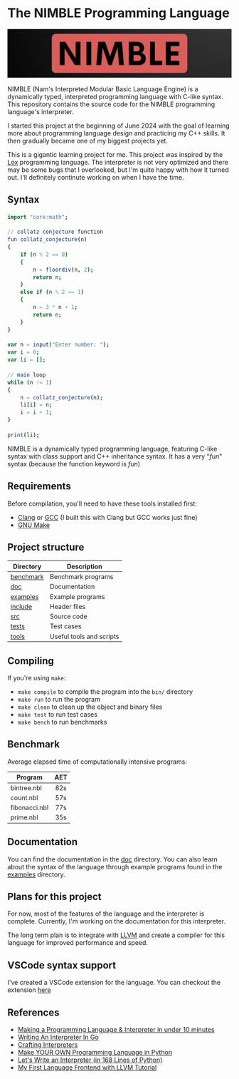 # The NIMBLE Programming Language

![logo](doc/img/logo.png)

NIMBLE (Nam's Interpreted Modular Basic Language Engine) is a dynamically typed, interpreted programming language with C-like syntax. This repository contains the source code for the NIMBLE programming language's interpreter.

I started this project at the beginning of June 2024 with the goal of learning more about programming language design and practicing my C++ skills. It then gradually became one of my biggest projects yet. 

This is a gigantic learning project for me. This project was inspired by the [Lox](https://github.com/munificent/craftinginterpreters) programming language. The interpreter is not very optimized and there may be some bugs that I overlooked, but I'm quite happy with how it turned out. I'll definitely continute working on when I have the time.

## Syntax

```nimble
import "core:math";

// collatz conjecture function
fun collatz_conjecture(n)
{
    if (n % 2 == 0)
    {
        n = floordiv(n, 2);
        return n;
    }
    else if (n % 2 == 1)
    {
        n = 3 * n + 1;
        return n;
    }
}

var n = input("Enter number: ");
var i = 0;
var li = [];

// main loop
while (n != 1)
{
    n = collatz_conjecture(n);
    li[i] = n;
    i = i + 1;
}

print(li);
```

NIMBLE is a dynamically typed programming language, featuring C-like syntax with class support and C++ inheritance syntax. It has a very "*fun*" syntax (because the function keyword is *fun*)

## Requirements

Before compilation, you'll need to have these tools installed first:
- [Clang](https://clang.llvm.org/) or [GCC](https://gcc.gnu.org/) (I built this with Clang but GCC works just fine)
- [GNU Make](https://www.gnu.org/software/make/)

## Project structure

| Directory | Description |
| --- | --- |
| [benchmark](benchmark/) | Benchmark programs |
| [doc](doc/) | Documentation |
| [examples](examples/) | Example programs |
| [include](include/) | Header files |
| [src](src/) | Source code |
| [tests](tests/) | Test cases |
| [tools](tools/) | Useful tools and scripts |

## Compiling

If you're using `make`:
- `make compile` to compile the program into the `bin/` directory
- `make run` to run the program
- `make clean` to clean up the object and binary files
- `make test` to run test cases
- `make bench` to run benchmarks

## Benchmark

Average elapsed time of computationally intensive programs:

| Program | AET |
| --- | :---: |
| bintree.nbl | 82s |
| count.nbl | 57s |
| fibonacci.nbl | 77s |
| prime.nbl | 35s |

## Documentation

You can find the documentation in the [doc](doc/) directory. You can also learn about the syntax of the language through example programs found in the [examples](examples/) directory.

## Plans for this project

For now, most of the features of the language and the interpreter is complete. Currently, I'm working on the documentation for this interpreter.

The long term plan is to integrate with [LLVM](https://llvm.org/) and create a compiler for this language for improved performance and speed.

## VSCode syntax support

I've created a VSCode extension for the language. You can checkout the extension [here](https://github.com/namberino/nimble-vscode)

## References

- [Making a Programming Language & Interpreter in under 10 minutes](https://www.youtube.com/watch?v=A3gTw1ZkeK0)
- [Writing An Interpreter In Go](https://www.amazon.com/Writing-Interpreter-Go-Thorsten-Ball/dp/3982016118)
- [Crafting Interpreters](https://craftinginterpreters.com/)
- [Make YOUR OWN Programming Language in Python](https://youtube.com/playlist?list=PLZQftyCk7_SdoVexSmwy_tBgs7P0b97yD&si=cr5N8m9Ybknj0Pvr)
- [Let's Write an Interpreter (in 168 Lines of Python)](https://www.youtube.com/watch?v=LgsW0eGk-6U)
- [My First Language Frontend with LLVM Tutorial](https://www.llvm.org/docs/tutorial/MyFirstLanguageFrontend/index.html)
